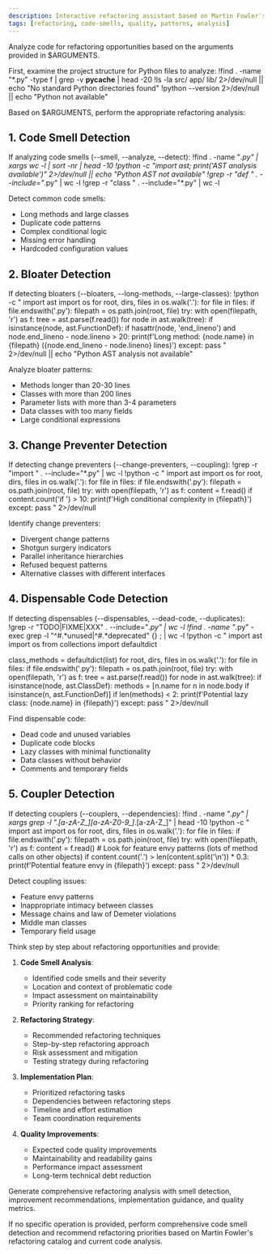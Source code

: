 ```yaml
---
description: Interactive refactoring assistant based on Martin Fowler's catalog and project-specific rules for code smell detection
tags: [refactoring, code-smells, quality, patterns, analysis]
---
```


Analyze code for refactoring opportunities based on the arguments provided in $ARGUMENTS.

First, examine the project structure for Python files to analyze:
!find . -name "*.py" -type f | grep -v __pycache__ | head -20
!ls -la src/ app/ lib/ 2>/dev/null || echo "No standard Python directories found"
!python --version 2>/dev/null || echo "Python not available"

Based on $ARGUMENTS, perform the appropriate refactoring analysis:

## 1. Code Smell Detection

If analyzing code smells (--smell, --analyze, --detect):
!find . -name "*.py" | xargs wc -l | sort -nr | head -10
!python -c "import ast; print('AST analysis available')" 2>/dev/null || echo "Python AST not available"
!grep -r "def " . --include="*.py" | wc -l
!grep -r "class " . --include="*.py" | wc -l

Detect common code smells:
- Long methods and large classes
- Duplicate code patterns
- Complex conditional logic
- Missing error handling
- Hardcoded configuration values

## 2. Bloater Detection

If detecting bloaters (--bloaters, --long-methods, --large-classes):
!python -c "
import ast
import os
for root, dirs, files in os.walk('.'):
    for file in files:
        if file.endswith('.py'):
            filepath = os.path.join(root, file)
            try:
                with open(filepath, 'r') as f:
                    tree = ast.parse(f.read())
                    for node in ast.walk(tree):
                        if isinstance(node, ast.FunctionDef):
                            if hasattr(node, 'end_lineno') and node.end_lineno - node.lineno > 20:
                                print(f'Long method: {node.name} in {filepath} ({node.end_lineno - node.lineno} lines)')
            except: pass
" 2>/dev/null || echo "Python AST analysis not available"

Analyze bloater patterns:
- Methods longer than 20-30 lines
- Classes with more than 200 lines
- Parameter lists with more than 3-4 parameters
- Data classes with too many fields
- Large conditional expressions

## 3. Change Preventer Detection

If detecting change preventers (--change-preventers, --coupling):
!grep -r "import " . --include="*.py" | wc -l
!python -c "
import ast
import os
for root, dirs, files in os.walk('.'):
    for file in files:
        if file.endswith('.py'):
            filepath = os.path.join(root, file)
            try:
                with open(filepath, 'r') as f:
                    content = f.read()
                    if content.count('if ') > 10:
                        print(f'High conditional complexity in {filepath}')
            except: pass
" 2>/dev/null

Identify change preventers:
- Divergent change patterns
- Shotgun surgery indicators
- Parallel inheritance hierarchies
- Refused bequest patterns
- Alternative classes with different interfaces

## 4. Dispensable Code Detection

If detecting dispensables (--dispensables, --dead-code, --duplicates):
!grep -r "TODO\|FIXME\|XXX" . --include="*.py" | wc -l
!find . -name "*.py" -exec grep -l "^#.*unused\|^#.*deprecated" {} \; | wc -l
!python -c "
import ast
import os
from collections import defaultdict

class_methods = defaultdict(list)
for root, dirs, files in os.walk('.'):
    for file in files:
        if file.endswith('.py'):
            filepath = os.path.join(root, file)
            try:
                with open(filepath, 'r') as f:
                    tree = ast.parse(f.read())
                    for node in ast.walk(tree):
                        if isinstance(node, ast.ClassDef):
                            methods = [n.name for n in node.body if isinstance(n, ast.FunctionDef)]
                            if len(methods) < 2:
                                print(f'Potential lazy class: {node.name} in {filepath}')
            except: pass
" 2>/dev/null

Find dispensable code:
- Dead code and unused variables
- Duplicate code blocks
- Lazy classes with minimal functionality
- Data classes without behavior
- Comments and temporary fields

## 5. Coupler Detection

If detecting couplers (--couplers, --dependencies):
!find . -name "*.py" | xargs grep -l "\.[a-zA-Z_][a-zA-Z0-9_]*\.[a-zA-Z_]" | head -10
!python -c "
import ast
import os
for root, dirs, files in os.walk('.'):
    for file in files:
        if file.endswith('.py'):
            filepath = os.path.join(root, file)
            try:
                with open(filepath, 'r') as f:
                    content = f.read()
                    # Look for feature envy patterns (lots of method calls on other objects)
                    if content.count('.') > len(content.split('\n')) * 0.3:
                        print(f'Potential feature envy in {filepath}')
            except: pass
" 2>/dev/null

Detect coupling issues:
- Feature envy patterns
- Inappropriate intimacy between classes
- Message chains and law of Demeter violations
- Middle man classes
- Temporary field usage

Think step by step about refactoring opportunities and provide:

1. **Code Smell Analysis**:
   - Identified code smells and their severity
   - Location and context of problematic code
   - Impact assessment on maintainability
   - Priority ranking for refactoring

2. **Refactoring Strategy**:
   - Recommended refactoring techniques
   - Step-by-step refactoring approach
   - Risk assessment and mitigation
   - Testing strategy during refactoring

3. **Implementation Plan**:
   - Prioritized refactoring tasks
   - Dependencies between refactoring steps
   - Timeline and effort estimation
   - Team coordination requirements

4. **Quality Improvements**:
   - Expected code quality improvements
   - Maintainability and readability gains
   - Performance impact assessment
   - Long-term technical debt reduction

Generate comprehensive refactoring analysis with smell detection, improvement recommendations, implementation guidance, and quality metrics.

If no specific operation is provided, perform comprehensive code smell detection and recommend refactoring priorities based on Martin Fowler's refactoring catalog and current code analysis.
